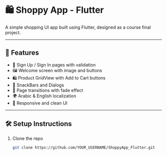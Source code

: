# 🛍️ Shoppy App - Flutter

A simple shopping UI app built using Flutter, designed as a course final project.

---

## 📱 Features

- 🔐 Sign Up / Sign In pages with validation
- 🖼️ Welcome screen with image and buttons
- 🛍️ Product GridView with Add to Cart buttons
- 🧾 SnackBars and Dialogs
- 🔁 Page transitions with fade effect
- 🌍 Arabic & English localization
- 🎨 Responsive and clean UI

---

## 🛠️ Setup Instructions

1. Clone the repo  
   ```bash
   git clone https://github.com/YOUR_USERNAME/ShoppyApp_Flutter.git
